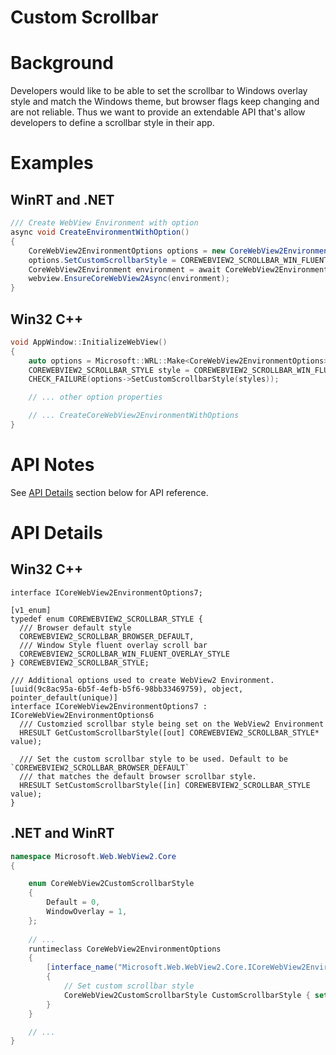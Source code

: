 Custom Scrollbar 
===

# Background
Developers would like to be able to set the scrollbar to Windows overlay style and match the Windows theme, but browser flags keep changing and are not reliable. Thus we want to provide an extendable API that's allow developers to define a scrollbar style in their app.

# Examples
## WinRT and .NET   
```c#
/// Create WebView Environment with option
async void CreateEnvironmentWithOption()
{
    CoreWebView2EnvironmentOptions options = new CoreWebView2EnvironmentOptions();
    options.SetCustomScrollbarStyle = COREWEBVIEW2_SCROLLBAR_WIN_FLUENT_OVERLAY_STYLE;
    CoreWebView2Environment environment = await CoreWebView2Environment.CreateAsync(options: options);
    webview.EnsureCoreWebView2Async(environment);
}
```

## Win32 C++
```cpp
void AppWindow::InitializeWebView()
{
    auto options = Microsoft::WRL::Make<CoreWebView2EnvironmentOptions>();
    COREWEBVIEW2_SCROLLBAR_STYLE style = COREWEBVIEW2_SCROLLBAR_WIN_FLUENT_OVERLAY_STYLE;
    CHECK_FAILURE(options->SetCustomScrollbarStyle(styles));

    // ... other option properties

    // ... CreateCoreWebView2EnvironmentWithOptions
}
```

# API Notes

See [API Details](#api-details) section below for API reference.

# API Details
## Win32 C++

```IDL
interface ICoreWebView2EnvironmentOptions7;

[v1_enum]
typedef enum COREWEBVIEW2_SCROLLBAR_STYLE {
  /// Browser default style
  COREWEBVIEW2_SCROLLBAR_BROWSER_DEFAULT,
  /// Window Style fluent overlay scroll bar
  COREWEBVIEW2_SCROLLBAR_WIN_FLUENT_OVERLAY_STYLE
} COREWEBVIEW2_SCROLLBAR_STYLE;

/// Additional options used to create WebView2 Environment.
[uuid(9c8ac95a-6b5f-4efb-b5f6-98bb33469759), object, pointer_default(unique)]
interface ICoreWebView2EnvironmentOptions7 : ICoreWebView2EnvironmentOptions6 
  /// Customzied scrollbar style being set on the WebView2 Environment
  HRESULT GetCustomScrollbarStyle([out] COREWEBVIEW2_SCROLLBAR_STYLE* value);
  
  /// Set the custom scrollbar style to be used. Default to be `COREWEBVIEW2_SCROLLBAR_BROWSER_DEFAULT`
  /// that matches the default browser scrollbar style.
  HRESULT SetCustomScrollbarStyle([in] COREWEBVIEW2_SCROLLBAR_STYLE value);
}
```

## .NET and WinRT

```c#
namespace Microsoft.Web.WebView2.Core
{

    enum CoreWebView2CustomScrollbarStyle
    {
        Default = 0,
        WindowOverlay = 1,
    };
    
    // ...
    runtimeclass CoreWebView2EnvironmentOptions
    {
        [interface_name("Microsoft.Web.WebView2.Core.ICoreWebView2EnvironmentOptions7")]
        {
            // Set custom scrollbar style
            CoreWebView2CustomScrollbarStyle CustomScrollbarStyle { set; };
        }
    }

    // ...
}
```